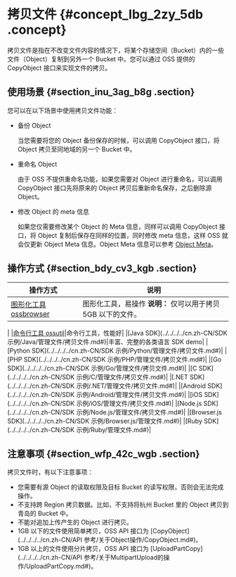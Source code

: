 # 拷贝文件 {#concept_lbg_2zy_5db .concept}

拷贝文件是指在不改变文件内容的情况下，将某个存储空间（Bucket）内的一些文件（Object）复制到另外一个 Bucket 中。您可以通过 OSS 提供的 CopyObject 接口来实现文件的拷贝。

## 使用场景 {#section_inu_3ag_b8g .section}

您可以在以下场景中使用拷贝文件功能：

-   备份 Object

    当您需要将您的 Object 备份保存的时候，可以调用 CopyObject 接口，将 Object 拷贝至同地域的另一个 Bucket 中。

-   重命名 Object

    由于 OSS 不提供重命名功能，如果您需要对 Object 进行重命名，可以调用 CopyObject 接口先将原来的 Object 拷贝后重新命名保存，之后删除源 Object。

-   修改 Object 的 meta 信息

    如果您仅需要修改某个 Object 的 Meta 信息，同样可以调用 CopyObject 接口，将 Object 复制后保存在同样的位置，同时修改 meta 信息，这样 OSS 就会仅更新 Object Meta 信息。Object Meta 信息可以参考 [Object Meta](cn.zh-CN/开发指南/管理文件/管理文件元信息.md#)。


## 操作方式 {#section_bdy_cv3_kgb .section}

|操作方式|说明|
|----|--|
|[图形化工具 ossbrowser](../../../../cn.zh-CN/常用工具/图形化管理工具ossbrowser/快速开始.md#)|图形化工具，易操作 **说明：** 仅可以用于拷贝 5GB 以下的文件。

 |
|[命令行工具 ossutil](../../../../cn.zh-CN/常用工具/命令行工具ossutil/常用命令/cp.md#li_m1b_9aj_qaj)|命令行工具，性能好|
|[Java SDK](../../../../cn.zh-CN/SDK 示例/Java/管理文件/拷贝文件.md#)|丰富、完整的各类语言 SDK demo|
|[Python SDK](../../../../cn.zh-CN/SDK 示例/Python/管理文件/拷贝文件.md#)|
|[PHP SDK](../../../../cn.zh-CN/SDK 示例/PHP/管理文件/拷贝文件.md#)|
|[Go SDK](../../../../cn.zh-CN/SDK 示例/Go/管理文件/拷贝文件.md#)|
|[C SDK](../../../../cn.zh-CN/SDK 示例/C/管理文件/拷贝文件.md#)|
|[.NET SDK](../../../../cn.zh-CN/SDK 示例/.NET/管理文件/拷贝文件.md#)|
|[Android SDK](../../../../cn.zh-CN/SDK 示例/Android/管理文件/拷贝文件.md#)|
|[iOS SDK](../../../../cn.zh-CN/SDK 示例/iOS/管理文件/拷贝文件.md#)|
|[Node.js SDK](../../../../cn.zh-CN/SDK 示例/Node.js/管理文件/拷贝文件.md#)|
|[Browser.js SDK](../../../../cn.zh-CN/SDK 示例/Browser.js/管理文件.md#)|
|[Ruby SDK](../../../../cn.zh-CN/SDK 示例/Ruby/管理文件.md#)|

## 注意事项 {#section_wfp_42c_wgb .section}

拷贝文件时，有以下注意事项：

-   您需要有源 Object 的读取权限及目标 Bucket 的读写权限，否则会无法完成操作。
-   不支持跨 Region 拷贝数据。比如，不支持将杭州 Bucket 里的 Object 拷贝到青岛的 Bucket 中。
-   不能对追加上传产生的 Object 进行拷贝。
-   1GB 以下的文件使用简单拷贝，OSS API 接口为 [CopyObject](../../../../cn.zh-CN/API 参考/关于Object操作/CopyObject.md#)。
-   1GB 以上的文件使用分片拷贝，OSS API 接口为 [UploadPartCopy](../../../../cn.zh-CN/API 参考/关于MultipartUpload的操作/UploadPartCopy.md#)。

